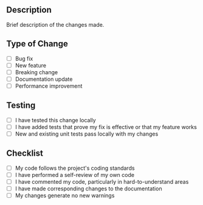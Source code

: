 ## Description

Brief description of the changes made.

## Type of Change

- [ ] Bug fix
- [ ] New feature
- [ ] Breaking change
- [ ] Documentation update
- [ ] Performance improvement

## Testing

- [ ] I have tested this change locally
- [ ] I have added tests that prove my fix is effective or that my feature works
- [ ] New and existing unit tests pass locally with my changes

## Checklist

- [ ] My code follows the project's coding standards
- [ ] I have performed a self-review of my own code
- [ ] I have commented my code, particularly in hard-to-understand areas
- [ ] I have made corresponding changes to the documentation
- [ ] My changes generate no new warnings 